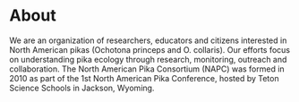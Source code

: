 # About
We are an organization of researchers, educators and citizens interested in North American pikas (Ochotona princeps and O. collaris). Our efforts focus on understanding pika ecology through research, monitoring, outreach and collaboration. The North American Pika Consortium (NAPC) was formed in 2010 as part of the 1st North American Pika Conference, hosted by Teton Science Schools in Jackson, Wyoming. 
